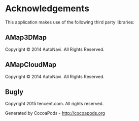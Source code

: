 # Acknowledgements
This application makes use of the following third party libraries:

## AMap3DMap

Copyright © 2014 AutoNavi. All Rights Reserved.


## AMapCloudMap

Copyright © 2014 AutoNavi. All Rights Reserved.


## Bugly

Copyright 2015 tencent.com. All rights reserved.

Generated by CocoaPods - http://cocoapods.org
